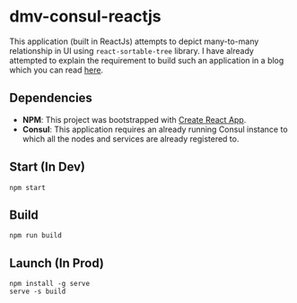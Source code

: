 # dmv-consul-reactjs
This application (built in ReactJs) attempts to depict many-to-many relationship in UI using `react-sortable-tree` library. I have already attempted to explain the requirement to build such an application in a blog which you can read [here](http://www.shivamkapoor.com/blogs/technology/2019/03/04/many-to-many-ux-design-considerations/).

## Dependencies
- **NPM**: This project was bootstrapped with [Create React App](https://github.com/facebook/create-react-app).
- **Consul**: This application requires an already running Consul instance to which all the nodes and services are already registered to.

## Start (In Dev)
```
npm start
```

## Build
```
npm run build
```

## Launch (In Prod)
```
npm install -g serve
serve -s build
```
